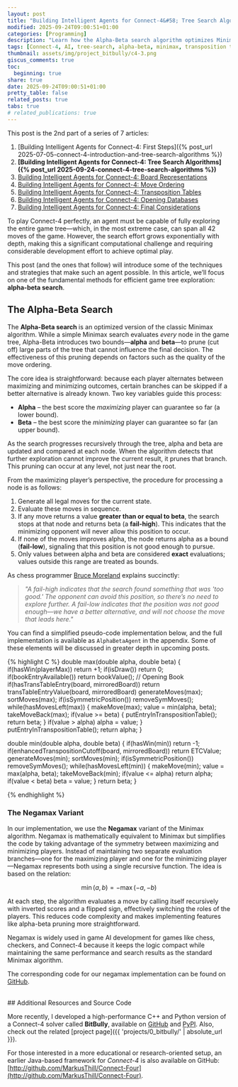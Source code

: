 ```yaml
---
layout: post
title: "Building Intelligent Agents for Connect-4&#58; Tree Search Algorithms"
modified: 2025-09-24T09:00:51+01:00
categories: [Programming]
description: "Learn how the Alpha-Beta search algorithm optimizes Minimax for Connect-4 by pruning unnecessary branches, improving efficiency, and enabling stronger gameplay strategies."
tags: [Connect-4, AI, tree-search, alpha-beta, minimax, transposition tables, opening databases, move ordering, bitboards]
thumbnail: assets/img/project_bitbully/c4-3.png
giscus_comments: true
toc:
  beginning: true
share: true
date: 2025-09-24T09:00:51+01:00
pretty_table: false
related_posts: true
tabs: true
# related_publications: true
---
```


This post is the 2nd part of a series of 7 articles:

1. [Building Intelligent Agents for Connect-4&#58; First Steps]({% post_url  2025-07-05-connect-4-introduction-and-tree-search-algorithms %})
2. **[Building Intelligent Agents for Connect-4&#58; Tree Search Algorithms]({% post_url 2025-09-24-connect-4-tree-search-algorithms %})**
3. [Building Intelligent Agents for Connect-4&#58; Board Representations](#)
4. [Building Intelligent Agents for Connect-4&#58; Move Ordering](#)
5. [Building Intelligent Agents for Connect-4&#58; Transposition Tables](#)
6. [Building Intelligent Agents for Connect-4&#58; Opening Databases](#)
7. [Building Intelligent Agents for Connect-4&#58; Final Considerations](#)

To play Connect-4 perfectly, an agent must be capable of fully exploring the entire game tree—which, in the most extreme case, can span all 42 moves of the game. However, the search effort grows exponentially with depth, making this a significant computational challenge and requiring considerable development effort to achieve optimal play.  

This post (and the ones that follow) will introduce some of the techniques and strategies that make such an agent possible. In this article, we’ll focus on one of the fundamental methods for efficient game tree exploration: **alpha-beta search**.


## The Alpha-Beta Search

The **Alpha-Beta search** is an optimized version of the classic Minimax algorithm. While a simple Minimax search evaluates *every* node in the game tree, Alpha-Beta introduces two bounds—**alpha** and **beta**—to prune (cut off) large parts of the tree that cannot influence the final decision. The effectiveness of this pruning depends on factors such as the quality of the move ordering.  

The core idea is straightforward: because each player alternates between maximizing and minimizing outcomes, certain branches can be skipped if a better alternative is already known. Two key variables guide this process:  
- **Alpha** – the best score the *maximizing* player can guarantee so far (a lower bound).  
- **Beta** – the best score the *minimizing* player can guarantee so far (an upper bound).  

As the search progresses recursively through the tree, alpha and beta are updated and compared at each node. When the algorithm detects that further exploration cannot improve the current result, it prunes that branch. This pruning can occur at any level, not just near the root.  

From the maximizing player’s perspective, the procedure for processing a node is as follows:  
1. Generate all legal moves for the current state.  
2. Evaluate these moves in sequence.  
3. If any move returns a value **greater than or equal to beta**, the search stops at that node and returns beta (a **fail-high**). This indicates that the minimizing opponent will never allow this position to occur.  
4. If none of the moves improves alpha, the node returns alpha as a bound (**fail-low**), signaling that this position is not good enough to pursue.  
5. Only values between alpha and beta are considered **exact** evaluations; values outside this range are treated as bounds.  

As chess programmer [Bruce Moreland](http://web.archive.org/web/20040512194831/brucemo.com/compchess/programming/glossary.htm) explains succinctly:  

> *"A fail-high indicates that the search found something that was 'too good.' The opponent can avoid this position, so there’s no need to explore further. A fail-low indicates that the position was not good enough—we have a better alternative, and will not choose the move that leads here."*  

You can find a simplified pseudo-code implementation below, and the full implementation is available as `AlphaBetaAgent` in the appendix. Some of these elements will be discussed in greater depth in upcoming posts.


{% highlight C %}
double max(double alpha, double beta) {
  if(hasWin(playerMax))
    return +1;
  if(isDraw())
    return 0;
  if(bookEntryAvailable()) return bookValue(); // Opening Book
  if(hasTransTableEntry(board, mirroredBoard))
    return transTableEntryValue(board, mirroredBoard)
  generateMoves(max);
  sortMoves(max);
  if(isSymmetricPosition())
    removeSymMoves();
  while(hasMovesLeft(max)) {
    makeMove(max);
    value = min(alpha, beta);
    takeMoveBack(max);
    if(value >= beta) {
      putEntryInTranspositionTable();
      return beta;
    }
    if(value > alpha)
      alpha = value;
  }
  putEntryInTranspositionTable();
  return alpha;
}

double min(double alpha, double beta) {
  if(hasWin(min)) return -1;
  if(enhancedTranspositionCutoff(board, mirroredBoard))
    return ETCValue;
  generateMoves(min);
  sortMoves(min);
  if(isSymmetricPosition())
    removeSymMoves();
  while(hasMovesLeft(min)) {
    makeMove(min);
    value = max(alpha, beta);
    takeMoveBack(min);
    if(value <= alpha)
      return alpha;
    if(value < beta)
      beta = value;
  }
    return beta;
}

{% endhighlight %}


### The Negamax Variant

In our implementation, we use the **Negamax** variant of the Minimax algorithm. Negamax is mathematically equivalent to Minimax but simplifies the code by taking advantage of the symmetry between maximizing and minimizing players. Instead of maintaining two separate evaluation branches—one for the maximizing player and one for the minimizing player—Negamax represents both using a single recursive function. The idea is based on the relation:


$$    \min(a, b) = -\max(-a, -b) $$

At each step, the algorithm evaluates a move by calling itself recursively with inverted scores and a flipped sign, effectively switching the roles of the players. This reduces code complexity and makes implementing features like alpha-beta pruning more straightforward.

Negamax is widely used in game AI development for games like chess, checkers, and Connect-4 because it keeps the logic compact while maintaining the same performance and search results as the standard Minimax algorithm.

The corresponding code for our negamax implementation can be found on [GitHub](https://github.com/MarkusThill/BitBully/blob/9c8993b185662d800568494dd4983a7aa2bb7fb8/src/BitBully.h#L100).


<br>
## Additional Resources and Source Code

More recently, I developed a high-performance C++ and Python version of a Connect-4 solver called **BitBully**, available on [GitHub](https://github.com/MarkusThill/BitBully) and [PyPI](https://pypi.org/project/bitbully/). Also, check out the related [project page]({{ 'projects/0_bitbully/' | absolute_url }}).

For those interested in a more educational or research-oriented setup, an earlier Java-based framework for *Connect-4* is also available on GitHub: [http://github.com/MarkusThill/Connect-Four](http://github.com/MarkusThill/Connect-Four).